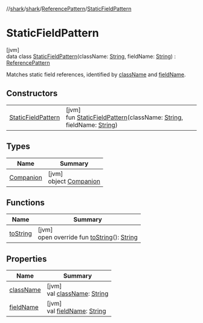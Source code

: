 //[shark](../../../../index.md)/[shark](../../index.md)/[ReferencePattern](../index.md)/[StaticFieldPattern](index.md)

# StaticFieldPattern

[jvm]\
data class [StaticFieldPattern](index.md)(className: [String](https://kotlinlang.org/api/latest/jvm/stdlib/kotlin/-string/index.html), fieldName: [String](https://kotlinlang.org/api/latest/jvm/stdlib/kotlin/-string/index.html)) : [ReferencePattern](../index.md)

Matches static field references, identified by [className](class-name.md) and [fieldName](field-name.md).

## Constructors

| | |
|---|---|
| [StaticFieldPattern](-static-field-pattern.md) | [jvm]<br>fun [StaticFieldPattern](-static-field-pattern.md)(className: [String](https://kotlinlang.org/api/latest/jvm/stdlib/kotlin/-string/index.html), fieldName: [String](https://kotlinlang.org/api/latest/jvm/stdlib/kotlin/-string/index.html)) |

## Types

| Name | Summary |
|---|---|
| [Companion](-companion/index.md) | [jvm]<br>object [Companion](-companion/index.md) |

## Functions

| Name | Summary |
|---|---|
| [toString](to-string.md) | [jvm]<br>open override fun [toString](to-string.md)(): [String](https://kotlinlang.org/api/latest/jvm/stdlib/kotlin/-string/index.html) |

## Properties

| Name | Summary |
|---|---|
| [className](class-name.md) | [jvm]<br>val [className](class-name.md): [String](https://kotlinlang.org/api/latest/jvm/stdlib/kotlin/-string/index.html) |
| [fieldName](field-name.md) | [jvm]<br>val [fieldName](field-name.md): [String](https://kotlinlang.org/api/latest/jvm/stdlib/kotlin/-string/index.html) |
